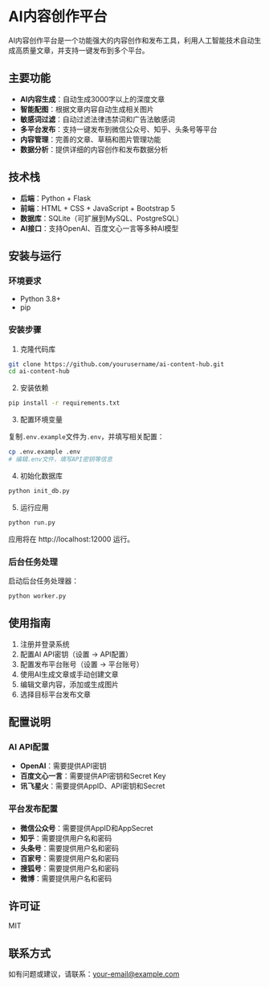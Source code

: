 # AI内容创作平台

AI内容创作平台是一个功能强大的内容创作和发布工具，利用人工智能技术自动生成高质量文章，并支持一键发布到多个平台。

## 主要功能

- **AI内容生成**：自动生成3000字以上的深度文章
- **智能配图**：根据文章内容自动生成相关图片
- **敏感词过滤**：自动过滤法律违禁词和广告法敏感词
- **多平台发布**：支持一键发布到微信公众号、知乎、头条号等平台
- **内容管理**：完善的文章、草稿和图片管理功能
- **数据分析**：提供详细的内容创作和发布数据分析

## 技术栈

- **后端**：Python + Flask
- **前端**：HTML + CSS + JavaScript + Bootstrap 5
- **数据库**：SQLite（可扩展到MySQL、PostgreSQL）
- **AI接口**：支持OpenAI、百度文心一言等多种AI模型

## 安装与运行

### 环境要求

- Python 3.8+
- pip

### 安装步骤

1. 克隆代码库

```bash
git clone https://github.com/yourusername/ai-content-hub.git
cd ai-content-hub
```

2. 安装依赖

```bash
pip install -r requirements.txt
```

3. 配置环境变量

复制`.env.example`文件为`.env`，并填写相关配置：

```bash
cp .env.example .env
# 编辑.env文件，填写API密钥等信息
```

4. 初始化数据库

```bash
python init_db.py
```

5. 运行应用

```bash
python run.py
```

应用将在 http://localhost:12000 运行。

### 后台任务处理

启动后台任务处理器：

```bash
python worker.py
```

## 使用指南

1. 注册并登录系统
2. 配置AI API密钥（设置 -> API配置）
3. 配置发布平台账号（设置 -> 平台账号）
4. 使用AI生成文章或手动创建文章
5. 编辑文章内容，添加或生成图片
6. 选择目标平台发布文章

## 配置说明

### AI API配置

- **OpenAI**：需要提供API密钥
- **百度文心一言**：需要提供API密钥和Secret Key
- **讯飞星火**：需要提供AppID、API密钥和Secret

### 平台发布配置

- **微信公众号**：需要提供AppID和AppSecret
- **知乎**：需要提供用户名和密码
- **头条号**：需要提供用户名和密码
- **百家号**：需要提供用户名和密码
- **搜狐号**：需要提供用户名和密码
- **微博**：需要提供用户名和密码

## 许可证

MIT

## 联系方式

如有问题或建议，请联系：your-email@example.com
